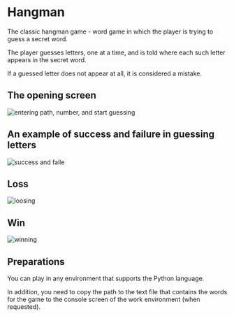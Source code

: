 # Hangman

The classic hangman game - word game in which the player is trying to guess a secret word. 

The player guesses letters, one at a time, and is told where each such letter appears in the secret word. 

If a guessed letter does not appear at all, it is considered a mistake.

## The opening screen

![entering path, number, and start guessing](https://user-images.githubusercontent.com/52703125/233664487-2b99659f-eb91-42bd-ae33-a69d04dd762e.png)

## An example of success and failure in guessing letters

![success and faile](https://user-images.githubusercontent.com/52703125/233664602-68f96293-cb0b-4f41-9ddf-6a803c814c2e.png)

## Loss

![loosing](https://user-images.githubusercontent.com/52703125/233664740-be747b07-1ae2-4b58-ba90-534abffe6153.png)

## Win

![winning](https://user-images.githubusercontent.com/52703125/233664768-ffce06d7-4a33-4e89-97a7-bbd955fce653.png)

## Preparations

You can play in any environment that supports the Python language.

In addition, you need to copy the path to the text file that contains the words for the game to the console screen of the work environment (when requested).
